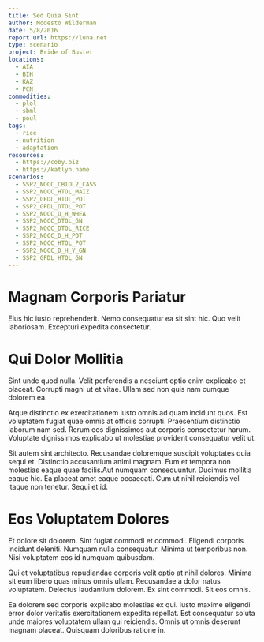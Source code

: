 ```yaml
---
title: Sed Quia Sint
author: Modesto Wilderman
date: 5/8/2016
report url: https://luna.net
type: scenario
project: Bride of Buster
locations:
  - AIA
  - BIH
  - KAZ
  - PCN
commodities:
  - plol
  - sbml
  - poul
tags:
  - rice
  - nutrition
  - adaptation
resources:
  - https://coby.biz
  - https://katlyn.name
scenarios:
  - SSP2_NOCC_CBIOL2_CASS
  - SSP2_NOCC_HTOL_MAIZ
  - SSP2_GFDL_HTOL_POT
  - SSP2_GFDL_DTOL_POT
  - SSP2_NOCC_D_H_WHEA
  - SSP2_NOCC_DTOL_GN
  - SSP2_NOCC_DTOL_RICE
  - SSP2_NOCC_D_H_POT
  - SSP2_NOCC_HTOL_POT
  - SSP2_NOCC_D_H_Y_GN
  - SSP2_GFDL_HTOL_GN
---
```

# Magnam Corporis Pariatur
Eius hic iusto reprehenderit. Nemo consequatur ea sit sint hic. Quo velit laboriosam. Excepturi expedita consectetur.

# Qui Dolor Mollitia
Sint unde quod nulla. Velit perferendis a nesciunt optio enim explicabo et placeat. Corrupti magni ut et vitae. Ullam sed non quis nam cumque dolorem ea.
 Atque distinctio ex exercitationem iusto omnis ad quam incidunt quos. Est voluptatem fugiat quae omnis at officiis corrupti. Praesentium distinctio laborum nam sed. Rerum eos dignissimos aut corporis consectetur harum. Voluptate dignissimos explicabo ut molestiae provident consequatur velit ut.
 Sit autem sint architecto. Recusandae doloremque suscipit voluptates quia sequi et. Distinctio accusantium animi magnam. Eum et tempora non molestias eaque quae facilis.Aut numquam consequuntur. Ducimus mollitia eaque hic. Ea placeat amet eaque occaecati. Cum ut nihil reiciendis vel itaque non tenetur. Sequi et id.

# Eos Voluptatem Dolores
Et dolore sit dolorem. Sint fugiat commodi et commodi. Eligendi corporis incidunt deleniti. Numquam nulla consequatur. Minima ut temporibus non. Nisi voluptatem eos id numquam quibusdam.
 Qui et voluptatibus repudiandae corporis velit optio at nihil dolores. Minima sit eum libero quas minus omnis ullam. Recusandae a dolor natus voluptatem. Delectus laudantium dolorem. Ex sint commodi. Sit eos omnis.
 Ea dolorem sed corporis explicabo molestias ex qui. Iusto maxime eligendi error dolor veritatis exercitationem expedita repellat. Est consequatur soluta unde maiores voluptatem ullam qui reiciendis. Omnis ut omnis deserunt magnam placeat. Quisquam doloribus ratione in.
